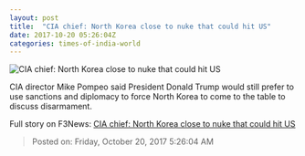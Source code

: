 ```yaml
---
layout: post
title:  "CIA chief: North Korea close to nuke that could hit US"
date: 2017-10-20 05:26:04Z
categories: times-of-india-world
---
```


![CIA chief: North Korea close to nuke that could hit US](https://static.toiimg.com/photo/msid-61149909/61149909.jpg?166609)

CIA director Mike Pompeo said President Donald Trump would still prefer to use sanctions and diplomacy to force North Korea to come to the table to discuss disarmament.


Full story on F3News: [CIA chief: North Korea close to nuke that could hit US](http://www.f3nws.com/n/GfDaTE)

> Posted on: Friday, October 20, 2017 5:26:04 AM
